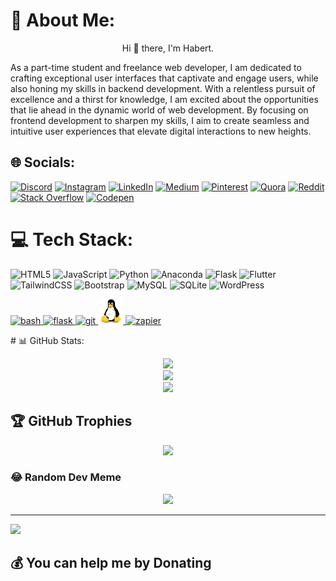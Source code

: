 # 💫 About Me:
<p align="center">Hi 👋 there, I'm Habert.</p>

As a part-time student and freelance web developer, I am dedicated to crafting exceptional user interfaces that captivate and engage users, while also honing my skills in backend development. With a relentless pursuit of excellence and a thirst for knowledge, I am excited about the opportunities that lie ahead in the dynamic world of web development. By focusing on frontend development to sharpen my skills, I aim to create seamless and intuitive user experiences that elevate digital interactions to new heights.

## 🌐 Socials:
<p align="center">
  
[![Discord](https://img.shields.io/badge/Discord-%237289DA.svg?logo=discord&logoColor=white)](https://discord.gg/habert) [![Instagram](https://img.shields.io/badge/Instagram-%23E4405F.svg?logo=Instagram&logoColor=white)](https://instagram.com/habertkungu) [![LinkedIn](https://img.shields.io/badge/LinkedIn-%230077B5.svg?logo=linkedin&logoColor=white)](https://linkedin.com/in/habbertkungu) [![Medium](https://img.shields.io/badge/Medium-12100E?logo=medium&logoColor=white)](https://medium.com/@@Habertkungu) [![Pinterest](https://img.shields.io/badge/Pinterest-%23E60023.svg?logo=Pinterest&logoColor=white)](https://pinterest.com/Habert) [![Quora](https://img.shields.io/badge/Quora-%23B92B27.svg?logo=Quora&logoColor=white)](https://quora.com/profile/Habert) [![Reddit](https://img.shields.io/badge/Reddit-%23FF4500.svg?logo=Reddit&logoColor=white)](https://reddit.com/user/Habertkungu) [![Stack Overflow](https://img.shields.io/badge/-Stackoverflow-FE7A16?logo=stack-overflow&logoColor=white)](https://stackoverflow.com/users/Habertkungu)  [![Codepen](https://img.shields.io/badge/Codepen-000000?style=for-the-badge&logo=codepen&logoColor=white)](https://codepen.io/Habert) 
</p>

# 💻 Tech Stack:
![HTML5](https://img.shields.io/badge/html5-%23E34F26.svg?style=for-the-badge&logo=html5&logoColor=white) ![JavaScript](https://img.shields.io/badge/javascript-%23323330.svg?style=for-the-badge&logo=javascript&logoColor=%23F7DF1E) ![Python](https://img.shields.io/badge/python-3670A0?style=for-the-badge&logo=python&logoColor=ffdd54)  ![Anaconda](https://img.shields.io/badge/Anaconda-%2344A833.svg?style=for-the-badge&logo=anaconda&logoColor=white) ![Flask](https://img.shields.io/badge/flask-%23000.svg?style=for-the-badge&logo=flask&logoColor=white) ![Flutter](https://img.shields.io/badge/Flutter-%2302569B.svg?style=for-the-badge&logo=Flutter&logoColor=white) ![TailwindCSS](https://img.shields.io/badge/tailwindcss-%2338B2AC.svg?style=for-the-badge&logo=tailwind-css&logoColor=white) ![Bootstrap](https://img.shields.io/badge/bootstrap-%238511FA.svg?style=for-the-badge&logo=bootstrap&logoColor=white) ![MySQL](https://img.shields.io/badge/mysql-%2300000f.svg?style=for-the-badge&logo=mysql&logoColor=white) ![SQLite](https://img.shields.io/badge/sqlite-%2307405e.svg?style=for-the-badge&logo=sqlite&logoColor=white)  ![WordPress](https://img.shields.io/badge/WordPress-%23117AC9.svg?style=for-the-badge&logo=WordPress&logoColor=white)

<p align="left"> <a href="https://www.gnu.org/software/bash/" target="_blank" rel="noreferrer"> <img src="https://www.vectorlogo.zone/logos/gnu_bash/gnu_bash-icon.svg" alt="bash" width="40" height="40"/> </a> <a href="https://flask.palletsprojects.com/" target="_blank" rel="noreferrer"> <img src="https://www.vectorlogo.zone/logos/pocoo_flask/pocoo_flask-icon.svg" alt="flask" width="40" height="40"/> </a> <a href="https://git-scm.com/" target="_blank" rel="noreferrer"> <img src="https://www.vectorlogo.zone/logos/git-scm/git-scm-icon.svg" alt="git" width="40" height="40"/> </a>  <a href="https://www.linux.org/" target="_blank" rel="noreferrer"> <img src="https://raw.githubusercontent.com/devicons/devicon/master/icons/linux/linux-original.svg" alt="linux" width="40" height="40"/> </a> <a href="https://zapier.com" target="_blank" rel="noreferrer"> <img src="https://www.vectorlogo.zone/logos/zapier/zapier-icon.svg" alt="zapier" width="40" height="40"/> </a> </p>
# 📊 GitHub Stats:
<p align="center">
  <img src="https://github-readme-stats.vercel.app/api?username=habert-kungu&theme=tokyonight&hide_border=true&include_all_commits=false&count_private=flase" /><br/>
  <img src="https://github-readme-streak-stats.herokuapp.com/?user=habert-kungu&theme=tokyonight&hide_border=true" /><br/>
  <img src="https://github-readme-stats.vercel.app/api/top-langs/?username=habert-kungu&theme=tokyonight&hide_border=true&include_all_commits=false&count_private=true&layout=compact" />
</p>

## 🏆 GitHub Trophies
<p align="center">
  <img src="https://github-profile-trophy.vercel.app/?username=habert-kungu&theme=tokyonight&no-frame=true&no-bg=true&margin-w=4" />
</p>

### 😂 Random Dev Meme
<p align="center">
  <img src='https://randommeme-five.vercel.app/' style="height: 400px;"/>
</p>

---
[![](https://visitcount.itsvg.in/api?id=habert-kungu&icon=4&color=3)](https://visitcount.itsvg.in)
## 💰 You can help me by Donating

